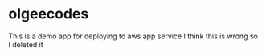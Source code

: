 # olgeecodes
This is a demo app for deploying to aws app service
I think this is wrong so I deleted it
